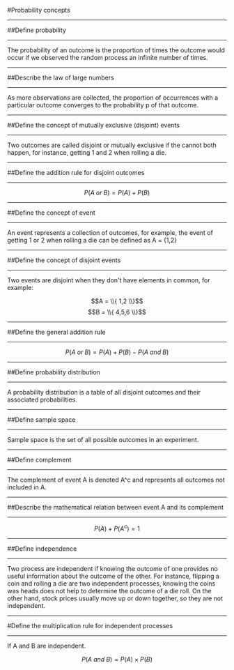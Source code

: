#Probability concepts

---

##Define probability

----The probability of an outcome is the proportion of times the outcome would occur if we observed the random process an infinite number of times.

---

##Describe the law of large numbers

----

As more observations are collected, the proportion of occurrences with a particular outcome converges to the probability p of that outcome.

---

##Define the concept of mutually exclusive (disjoint) events

----

Two outcomes are called disjoint or mutually exclusive if the cannot both happen, for instance, getting 1 and 2 when rolling a die.

---

##Define the addition rule for disjoint outcomes

----

$$P(A \; or \; B) = P(A) + P(B)$$

---

##Define the concept of event

----

An event represents a collection of outcomes, for example, the event of getting 1 or 2 when rolling a die can be defined as A = {1,2}

---

##Define the concept of disjoint events

----

Two events are disjoint when they don't have elements in common, for example:

$$A = \\{ 1,2 \\}$$
$$B = \\{ 4,5,6 \\}$$

---

##Define the general addition rule

----

$$P(A \; or \; B) = P(A) + P(B) - P(A \; and \; B)$$

---


##Define probability distribution

----

A probability distribution is a table of all disjoint outcomes and their associated probabilities.

---

##Define sample space

----

Sample space is the set of all possible outcomes in an experiment.

---

##Define complement

----

The complement of event A is denoted A^c and represents all outcomes not included in A.

---

##Describe the mathematical relation between event A and its complement

----


$$P(A) + P(A^c) = 1$$ 

---

##Define independence

----

Two process are independent if knowing the outcome of one provides no useful information about the outcome of the other. For instance, flipping a coin and rolling a die are two independent processes, knowing the coins was heads does not help to determine the outcome of a die roll. On the other hand, stock prices usually move up or down together, so they are not independent.

---

#Define the multiplication rule for independent processes

----

If A and B are independent.

$$P(A \; and \; B) = P(A) \times P(B)$$

